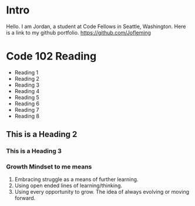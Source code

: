 # Intro
Hello. I am Jordan, a student at Code Fellows in Seattle, Washington. Here is a link to my github portfolio. https://github.com/Jofleming

# Code 102 Reading

- Reading 1
- Reading 2
- Reading 3
- Reading 4
- Reading 5
- Reading 6
- Reading 7
- Reading 8

## This is a Heading 2
### This is a Heading 3


### Growth Mindset to me means
1. Embracing struggle as a means of further learning.
2. Using open ended lines of learning/thinking.
3. Using every opportunity to grow. The idea of always evolving or moving forward.
